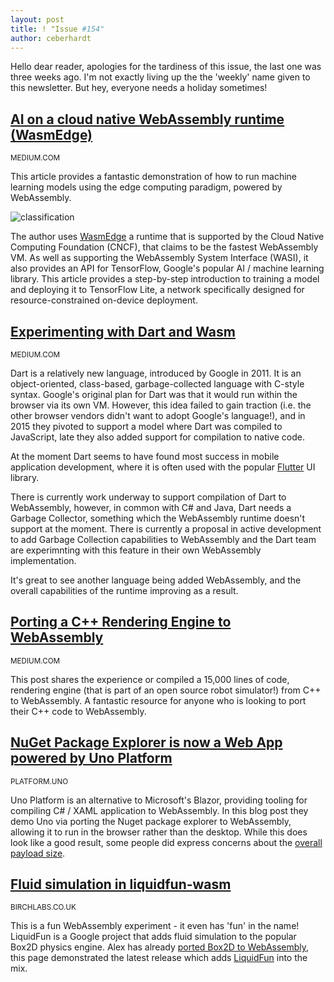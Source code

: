 ```yaml
---
layout: post
title: ! "Issue #154"
author: ceberhardt
---
```


Hello dear reader, apologies for the tardiness of this issue, the last one was three weeks ago. I'm not exactly living up the the 'weekly' name given to this newsletter. But hey, everyone needs a holiday sometimes!

## [AI on a cloud native WebAssembly runtime (WasmEdge)](https://medium.com/wasm/ai-on-a-cloud-native-webassembly-runtime-wasmedge-part-i-3bf3714a64ea)

<small>MEDIUM.COM</SMALL>

This article provides a fantastic demonstration of how to run machine learning models using the edge computing paradigm, powered by WebAssembly.

![classification](https://wasmweekly.news/img/154-1.png)

The author uses [WasmEdge](https://wasmedge.org/) a runtime that is supported by the Cloud Native Computing Foundation (CNCF), that claims to be the fastest WebAssembly VM. As well as supporting the WebAssembly System Interface (WASI), it also provides an API for TensorFlow, Google's popular AI / machine learning library.  This article provides a step-by-step introduction to training a model and deploying it to TensorFlow Lite, a network specifically designed for resource-constrained on-device deployment.

## [Experimenting with Dart and Wasm](https://medium.com/dartlang/experimenting-with-dart-and-wasm-ef7f1c065577)

<small>MEDIUM.COM</SMALL>

Dart is a relatively new language, introduced by Google in 2011. It is an object-oriented, class-based, garbage-collected language with C-style syntax.  Google's original plan for Dart was that it would run within the browser via its own VM. However, this idea failed to gain traction (i.e. the other browser vendors didn't want to adopt Google's language!), and in 2015 they pivoted to support a model where Dart was compiled to JavaScript, late they also added support for compilation to native code.

At the moment Dart seems to have found most success in mobile application development, where it is often used with the popular [Flutter](https://flutter.dev/) UI library.

There is currently work underway to support compilation of Dart to WebAssembly, however, in common with C# and Java, Dart needs a Garbage Collector, something which the WebAssembly runtime doesn't support at the moment. There is currently a proposal in active development to add Garbage Collection capabilities to WebAssembly and the Dart team are experimnting with this feature in their own WebAssembly implementation.

It's great to see another language being added WebAssembly, and the overall capabilities of the runtime improving as a result.

## [Porting a C++ Rendering Engine to WebAssembly](https://medium.com/cyberbotics/porting-a-c-rendering-engine-to-webassembly-9c32d76c31f1)

<small>MEDIUM.COM</SMALL>

This post shares the experience or compiled a 15,000 lines of code, rendering engine (that is part of an open source robot simulator!) from C++ to WebAssembly. A fantastic resource for anyone who is looking to port their C++ code to WebAssembly.

## [NuGet Package Explorer is now a Web App powered by Uno Platform](https://platform.uno/blog/nuget-package-explorer-is-now-a-web-app-powered-by-uno-platform/)

<small>PLATFORM.UNO</SMALL>

Uno Platform is an alternative to Microsoft's Blazor, providing tooling for compiling C# / XAML application to WebAssembly. In this blog post they demo Uno via porting the Nuget package explorer to WebAssembly, allowing it to run in the browser rather than the desktop. While this does look like a good result, some people did express concerns about the [overall payload size](https://twitter.com/sklivvz/status/1421093586737762304).

## [Fluid simulation in liquidfun-wasm](https://birchlabs.co.uk/liquidfun-wasm/)

<small>BIRCHLABS.CO.UK</SMALL>

This is a fun WebAssembly experiment - it even has 'fun' in the name! LiquidFun is a Google project that adds fluid simulation to the popular Box2D physics engine. Alex has already [ported Box2D to WebAssembly](https://github.com/Birch-san/box2d-wasm), this page demonstrated the latest release which adds [LiquidFun](https://github.com/Birch-san/box2d-wasm/releases/tag/liquidfun-v6.0.4-lf.1) into the mix.